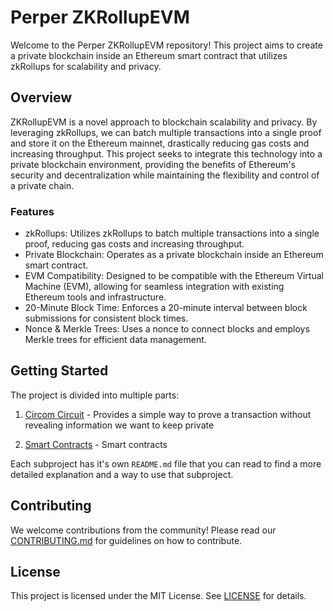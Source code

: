 # Perper ZKRollupEVM

Welcome to the Perper ZKRollupEVM repository! This project aims to create a private blockchain inside an Ethereum smart contract that utilizes zkRollups for scalability and privacy.

## Overview

ZKRollupEVM is a novel approach to blockchain scalability and privacy. By leveraging zkRollups, we can batch multiple transactions into a single proof and store it on the Ethereum mainnet, drastically reducing gas costs and increasing throughput. This project seeks to integrate this technology into a private blockchain environment, providing the benefits of Ethereum's security and decentralization while maintaining the flexibility and control of a private chain.

### Features

- zkRollups: Utilizes zkRollups to batch multiple transactions into a single proof, reducing gas costs and increasing throughput.
- Private Blockchain: Operates as a private blockchain inside an Ethereum smart contract.
- EVM Compatibility: Designed to be compatible with the Ethereum Virtual Machine (EVM), allowing for seamless integration with existing Ethereum tools and infrastructure.
- 20-Minute Block Time: Enforces a 20-minute interval between block submissions for consistent block times.
- Nonce & Merkle Trees: Uses a nonce to connect blocks and employs Merkle trees for efficient data management.

## Getting Started

The project is divided into multiple parts:

1. [Circom Circuit](circom-circuit/README.md) - Provides a simple way to prove a transaction without revealing information we want to keep private

2. [Smart Contracts](contracts/README.md) - Smart contracts

Each subproject has it's own `README.md` file that you can read to find a more detailed explanation and a way to use that subproject.

## Contributing

We welcome contributions from the community! Please read our [CONTRIBUTING.md](CONTRIBUTING.md) for guidelines on how to contribute.

## License

This project is licensed under the MIT License. See [LICENSE](LICENSE) for details.
